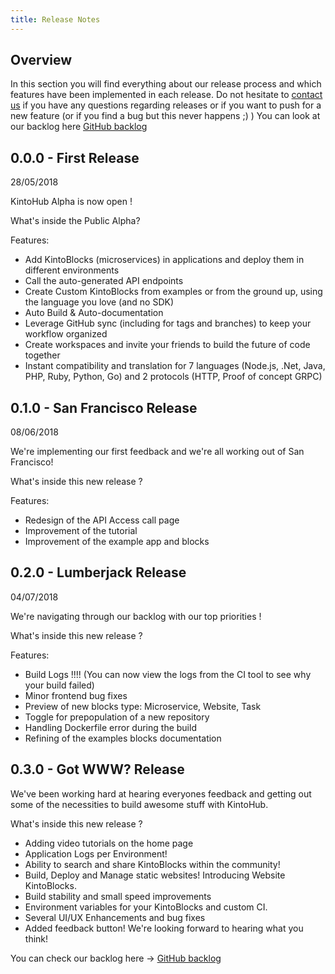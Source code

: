 ```yaml
---
title: Release Notes
---
```


## Overview

In this section you will find everything about our release process and which features have been implemented in each release. Do not hesitate to [contact us](https://www.kintohub.com/contactus/) if you have any questions regarding releases or if you want to push for a new feature (or if you find a bug but this never happens ;) )
You can look at our backlog here [GitHub backlog](https://github.com/kintohub/kintohub-docs)


## 0.0.0 - First Release

28/05/2018

KintoHub Alpha is now open !

What's inside the Public Alpha?

Features:

* Add KintoBlocks (microservices) in applications and deploy them in different environments
* Call the auto-generated API endpoints
* Create Custom KintoBlocks from examples or from the ground up, using the language you love (and no SDK)
* Auto Build & Auto-documentation
* Leverage GitHub sync (including for tags and branches) to keep your workflow organized
* Create workspaces and invite your friends to build the future of code together
* Instant compatibility and translation for 7 languages (Node.js, .Net, Java, PHP, Ruby, Python, Go) and 2 protocols (HTTP, Proof of concept GRPC)

## 0.1.0 - San Francisco Release

08/06/2018

We're implementing our first feedback and we're all working out of San Francisco!

What's inside this new release ?

Features:

* Redesign of the API Access call page
* Improvement of the tutorial
* Improvement of the example app and blocks

## 0.2.0 - Lumberjack Release

04/07/2018

We're navigating through our backlog with our top priorities !

What's inside this new release ?

Features:

* Build Logs !!!! (You can now view the logs from the CI tool to see why your build failed)
* Minor frontend bug fixes
* Preview of new blocks type: Microservice, Website, Task
* Toggle for prepopulation of a new repository
* Handling Dockerfile error during the build
* Refining of the examples blocks documentation

## 0.3.0 - Got WWW? Release

We've been working hard at hearing everyones feedback and getting out some of the necessities to build awesome stuff with KintoHub.

What's inside this new release ?

* Adding video tutorials on the home page
* Application Logs per Environment!
* Ability to search and share KintoBlocks within the community!
* Build, Deploy and Manage static websites! Introducing Website KintoBlocks.
* Build stability and small speed improvements
* Environment variables for your KintoBlocks and custom CI.
* Several UI/UX Enhancements and bug fixes
* Added feedback button! We're looking forward to hearing what you think!


You can check our backlog here -> [GitHub backlog](https://github.com/kintohub/kintohub-docs)
